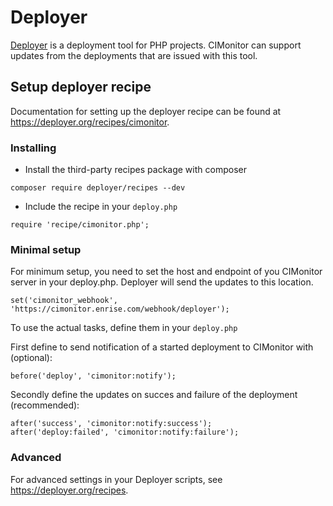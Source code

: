 # Deployer

[Deployer](https://deployer.org) is a deployment tool for PHP projects. CIMonitor can support updates from the 
deployments that are issued with this tool.

## Setup deployer recipe

Documentation for setting up the deployer recipe can be found at https://deployer.org/recipes/cimonitor.

### Installing

- Install the third-party recipes package with composer

```
composer require deployer/recipes --dev
```

- Include the recipe in your `deploy.php`

```
require 'recipe/cimonitor.php';
```


### Minimal setup
For minimum setup, you need to set the host and endpoint of you CIMonitor server in your deploy.php. Deployer will send 
the updates to this location. 

```
set('cimonitor_webhook', 'https://cimonitor.enrise.com/webhook/deployer');
```

To use the actual tasks, define them in your `deploy.php`

First define to send notification of a started deployment to CIMonitor with (optional):
```
before('deploy', 'cimonitor:notify');
```

Secondly define the updates on succes and failure of the deployment (recommended):
```$xslt
after('success', 'cimonitor:notify:success');
after('deploy:failed', 'cimonitor:notify:failure');
```

### Advanced
For advanced settings in your Deployer scripts, see https://deployer.org/recipes. 
